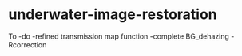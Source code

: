 # underwater-image-restoration

To -do
-refined transmission map function
-complete BG_dehazing
-Rcorrection
